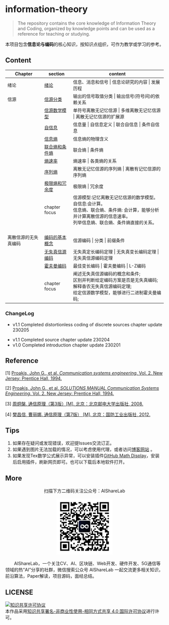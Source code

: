 # information-theory

> The repository contains the core knowledge of Information Theory and Coding, organized by knowledge points and can be used as a reference for teaching or studying.

本项目包含**信息论与编码**的核心知识，按知识点组织，可作为教学或学习的参考。

## Content

| Chapter              | section                                                      | content                                                      |
| -------------------- | ------------------------------------------------------------ | ------------------------------------------------------------ |
| 绪论                 | [绪论](https://github.com/timerring/information-theory/blob/main/01_introduction.md) | 信息、消息和信号  \|  信息论研究的内容  \|  发展历程         |
| 信源                 | [信源分类](https://github.com/timerring/information-theory/blob/main/1%20-%20source/11%20-%20source%20classification.md) | 输出的信号取值分类 \|  输出信号(符号间)的依赖关系            |
|                      | [信源数学模型](https://github.com/timerring/information-theory/blob/main/1%20-%20source/12%20-%20source%20mathematical%20model.md) | 单符号离散无记忆信源  \|  多维离散无记忆信源  \|  离散无记忆信源的扩展源 |
|                      | [自信息](https://github.com/timerring/information-theory/blob/main/1%20-%20source/13%20-%20self%20information.md) | 信息量  \|  自信息定义  \|  联合自信息   \|  条件自信息      |
|                      | [信息熵](https://github.com/timerring/information-theory/blob/main/1%20-%20source/14%20-%20information%20entropy.md) | 信息熵的物理含义                                             |
|                      | [联合熵和条件熵](https://github.com/timerring/information-theory/blob/main/1%20-%20source/15%20-%20Joint%20Entropy%20and%20Conditional%20Entropy.md) | 联合熵  \|  条件熵                                           |
|                      | [熵速率](https://github.com/timerring/information-theory/blob/main/1%20-%20source/16%20-%20entropy%20rate.md) | 熵速率  \| 各类熵的关系                                      |
|                      | [序列熵](https://github.com/timerring/information-theory/blob/main/1%20-%20source/17%20-%20sequence%20entropy.md) | 离散无记忆信源的序列熵  \|  离散有记忆信源的序列熵           |
|                      | [极限熵和冗余度]()                                           | 极限熵  \|  冗余度                                           |
|                      | chapter focus                                                | 信源模型:记忆离散无记忆信源的数学模型。 <br />自信息:会计算。 <br />信息熵、联合熵、条件熵: 会计算，能够分析并计算离散信源的信息速率。<br />列举信息熵、联合熵、条件熵直接的关系。 |
| &emsp;               | &emsp;                                                       | &emsp;                                                       |
| 离散信源的无失真编码 | [编码的基本概念](https://github.com/timerring/information-theory/blob/main/2%20-%20distortionless%20coding%20of%20discrete%20sources/21%20-%20basic%20concepts%20of%20coding.md) | 信源编码  \|  分类  \|  前缀条件                             |
|                      | [无失真信源编码](https://github.com/timerring/information-theory/blob/main/2%20-%20distortionless%20coding%20of%20discrete%20sources/22%20-%20lossless%20source%20coding.md) | 无失真定长编码定理  \|  无失真变长编码定理  \|  无失真信源编码定理 |
|                      | [霍夫曼编码](https://github.com/timerring/information-theory/blob/main/2%20-%20distortionless%20coding%20of%20discrete%20sources/23%20-%20huffman%20coding.md) | 最佳变长编码  \|  霍夫曼编码  \|  L-Z编码                    |
|                      | chapter focus                                                | 阐述无失真信源编码的概念和条件;<br />区别并判断给定编码方案是否是无失真编码;<br />解释香农无失真信源编码定理;<br />给定信源数学模型，能够进行二进制霍夫曼编码; |

### ChangeLog

+ v1.1 Completed distortionless coding of discrete sources chapter update 230205

- v1.1 Completed source chapter update 230204
- v1.0 Completed introduction chapter update 230201

## Reference

[1] [Proakis, John G., et al. *Communication systems engineering*. Vol. 2. New Jersey: Prentice Hall, 1994.](https://github.com/timerring/information-theory/blob/main/reference/communication-systems-engineering.pdf)

[2] [Proakis, John G., et al. *SOLUTIONS MANUAL Communication Systems Engineering*. Vol. 2. New Jersey: Prentice Hall, 1994.](https://github.com/timerring/information-theory/blob/main/reference/communication-systems-engineering-solutions-manual.pdf)

[3] [周炯槃.  通信原理（第3版）[M]. 北京：北京邮电大学出版社,  2008.](https://github.com/timerring/information-theory/blob/main/reference/Principles-of-Communication-Zhou.pdf)

[4] [樊昌信, 曹丽娜.  通信原理（第7版） [M]. 北京：国防工业出版社,  2012.](https://github.com/timerring/information-theory/blob/main/reference/Principles-of-Communication-Fan.pdf)

## Tips

1. 如果存在疑问或发现错误，欢迎提Issues交流订正。
2. 如果遇到图片无法加载的情况，可以考虑使用代理，或者访问[博客网站](https://blog.csdn.net/m0_52316372/category_12102819.html) 。
2. 如果发现Tex数学公式展示异常，可以安装插件[GitHub Math Display](https://chrome.google.com/webstore/detail/github-math-display/cgolaobglebjonjiblcjagnpmdmlgmda?hl=zh-CN)，安装后启用插件，刷新网页即可。也可以下载后本地软件打开。

## More

<div align=center>
<p>扫描下方二维码关注公众号：AIShareLab</p>
<img src="resources/qrcode.jpg" width = "180" height = "180">
</div>


&emsp;&emsp;AIShareLab，一个关注CV、AI、区块链、Web开发、硬件开发、5G通信等领域的热“AI”分享的社群，微信搜索公众号 AIShareLab 一起交流更多相关知识，前沿算法，Paper解读，项目源码，面经总结。﻿

## LICENSE

<a rel="license" href="http://creativecommons.org/licenses/by-nc-sa/4.0/"><img alt="知识共享许可协议" style="border-width:0" src="https://img.shields.io/badge/license-CC BY--NC--SA 4.0-lightgrey" /></a><br />本作品采用<a rel="license" href="http://creativecommons.org/licenses/by-nc-sa/4.0/">知识共享署名-非商业性使用-相同方式共享 4.0 国际许可协议</a>进行许可。